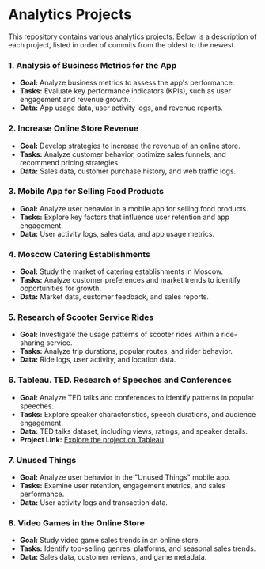 # Analytics Projects

This repository contains various analytics projects. Below is a description of each project, listed in order of commits from the oldest to the newest.

### 1. **Analysis of Business Metrics for the App**
   - **Goal:** Analyze business metrics to assess the app's performance.
   - **Tasks:** Evaluate key performance indicators (KPIs), such as user engagement and revenue growth.
   - **Data:** App usage data, user activity logs, and revenue reports.

### 2. **Increase Online Store Revenue**
   - **Goal:** Develop strategies to increase the revenue of an online store.
   - **Tasks:** Analyze customer behavior, optimize sales funnels, and recommend pricing strategies.
   - **Data:** Sales data, customer purchase history, and web traffic logs.

### 3. **Mobile App for Selling Food Products**
   - **Goal:** Analyze user behavior in a mobile app for selling food products.
   - **Tasks:** Explore key factors that influence user retention and app engagement.
   - **Data:** User activity logs, sales data, and app usage metrics.

### 4. **Moscow Catering Establishments**
   - **Goal:** Study the market of catering establishments in Moscow.
   - **Tasks:** Analyze customer preferences and market trends to identify opportunities for growth.
   - **Data:** Market data, customer feedback, and sales reports.

### 5. **Research of Scooter Service Rides**
   - **Goal:** Investigate the usage patterns of scooter rides within a ride-sharing service.
   - **Tasks:** Analyze trip durations, popular routes, and rider behavior.
   - **Data:** Ride logs, user activity, and location data.

### 6. **Tableau. TED. Research of Speeches and Conferences**
   - **Goal:** Analyze TED talks and conferences to identify patterns in popular speeches.
   - **Tasks:** Explore speaker characteristics, speech durations, and audience engagement.
   - **Data:** TED talks dataset, including views, ratings, and speaker details.
   - **Project Link:** [Explore the project on Tableau](https://public.tableau.com/views/TED_17280788655360/TED?:language=en-US&:sid=&:redirect=auth&:display_count=n&:origin=viz_share_link)


### 7. **Unused Things**
   - **Goal:** Analyze user behavior in the "Unused Things" mobile app.
   - **Tasks:** Examine user retention, engagement metrics, and sales performance.
   - **Data:** User activity logs and transaction data.

### 8. **Video Games in the Online Store**
   - **Goal:** Study video game sales trends in an online store.
   - **Tasks:** Identify top-selling genres, platforms, and seasonal sales trends.
   - **Data:** Sales data, customer reviews, and game metadata.

